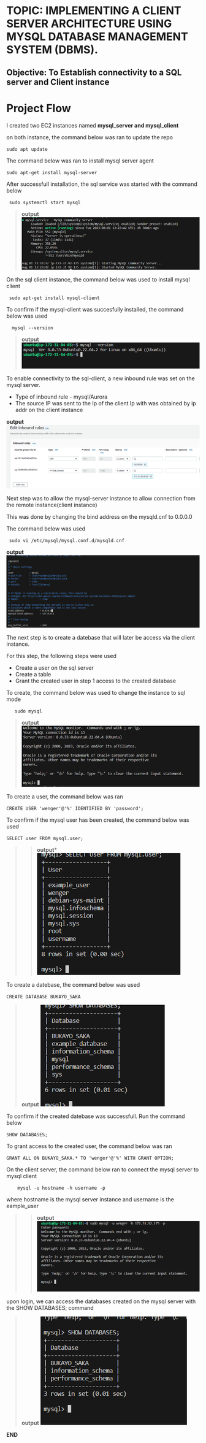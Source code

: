 # TOPIC:  IMPLEMENTING A CLIENT SERVER ARCHITECTURE USING MYSQL DATABASE MANAGEMENT SYSTEM (DBMS).

## Objective: To Establish connectivity to a SQL server and Client instance 

# Project Flow

I created two EC2 instances named **mysql_server and mysql_client**

on both instance, the command below  was ran to update the repo

    sudo apt update

The command below was ran to install mysql server agent

    sudo apt-get install mysql-server

After successfull installation, the sql service was started with the command below

     sudo systemctl start mysql

>**output**![sqlactive](images/sql_active.png)

On the sql client instance, the command below was used to install mysql client 

     sudo apt-get install mysql-client

To confirm if the mysql-client was succesfully installed, the command below was used

      mysql --version

>**output**![output](images/sqlconfirm.png) 

To enable connectivity to the sql-client, a new inbound rule was set on the mysql server. 

- Type of inbound rule - mysql/Aurora 
- The source IP was sent to the Ip of the client Ip with was obtained by ip addr on the client instance 

**output**![inbound_rule](images/Inbound%20rule-%20server.png)

Next step was to allow the mysql-server instance to allow connection from the remote instance(client instance)

This was done by changing the bind address on the mysqld.cnf to 0.0.0.0

The command below was used 

     sudo vi /etc/mysql/mysql.conf.d/mysqld.cnf

**output** ![bindaddr](images/changebindaddr.png)

The next step is to create a datebase that will later be access via the client instance. 

For this step, the following steps were used

- Create a user on the sql server
- Create a table 
- Grant the created user in step 1 access to the created database

To create, the command below was used to change the instance to sql mode
       
       sudo mysql

>**output**![sql_console](images/Sql_console.png)
  
To create a user, the command below was ran

    CREATE USER 'wenger'@'%' IDENTIFIED BY 'password';

To confirm if the mysql user has been created, the command below was used

    SELECT user FROM mysql.user;
>>**output***
![createduser](images/createduser.png)    

To create a datebase, the command below was used

    CREATE DATABASE BUKAYO_SAKA
>**output**
![show_db](images/show_db.png)    

To confirm if the created datebase was successfull. Run the command below

    SHOW DATABASES;

To grant access to the created user, the command below was ran

    GRANT ALL ON BUKAYO_SAKA.* TO 'wenger'@'%' WITH GRANT OPTION;

On the client server, the command below ran to connect the mysql server to mysql client

        mysql -u hostname -h username -p     

where hostname is the mysql server instance and username is the eample_user
 >>**output**
 ![login_con](images/login_conf.png)

 upon login, we can access the databases created on the mysql server with the SHOW DATABASES; command
 >**output**
 ![show_db](images/DB_CONF.png)

 **END**









        

